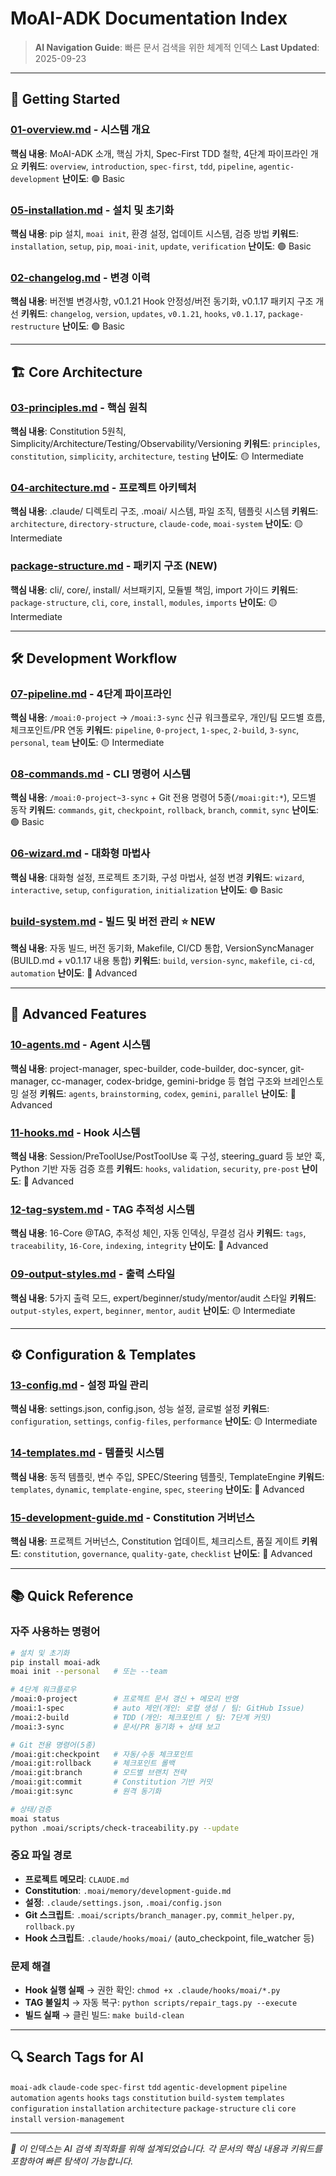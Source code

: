 # MoAI-ADK Documentation Index

> **AI Navigation Guide**: 빠른 문서 검색을 위한 체계적 인덱스
> **Last Updated**: 2025-09-23

---

## 🚀 Getting Started

### [01-overview.md](01-overview.md) - 시스템 개요
**핵심 내용**: MoAI-ADK 소개, 핵심 가치, Spec-First TDD 철학, 4단계 파이프라인 개요
**키워드**: `overview`, `introduction`, `spec-first`, `tdd`, `pipeline`, `agentic-development`
**난이도**: 🟢 Basic

### [05-installation.md](05-installation.md) - 설치 및 초기화
**핵심 내용**: pip 설치, `moai init`, 환경 설정, 업데이트 시스템, 검증 방법
**키워드**: `installation`, `setup`, `pip`, `moai-init`, `update`, `verification`
**난이도**: 🟢 Basic

### [02-changelog.md](02-changelog.md) - 변경 이력
**핵심 내용**: 버전별 변경사항, v0.1.21 Hook 안정성/버전 동기화, v0.1.17 패키지 구조 개선
**키워드**: `changelog`, `version`, `updates`, `v0.1.21`, `hooks`, `v0.1.17`, `package-restructure`
**난이도**: 🟢 Basic

---

## 🏗️ Core Architecture

### [03-principles.md](03-principles.md) - 핵심 원칙
**핵심 내용**: Constitution 5원칙, Simplicity/Architecture/Testing/Observability/Versioning
**키워드**: `principles`, `constitution`, `simplicity`, `architecture`, `testing`
**난이도**: 🟡 Intermediate

### [04-architecture.md](04-architecture.md) - 프로젝트 아키텍처
**핵심 내용**: .claude/ 디렉토리 구조, .moai/ 시스템, 파일 조직, 템플릿 시스템
**키워드**: `architecture`, `directory-structure`, `claude-code`, `moai-system`
**난이도**: 🟡 Intermediate

### [package-structure.md](package-structure.md) - 패키지 구조 (NEW)
**핵심 내용**: cli/, core/, install/ 서브패키지, 모듈별 책임, import 가이드
**키워드**: `package-structure`, `cli`, `core`, `install`, `modules`, `imports`
**난이도**: 🟡 Intermediate

---

## 🛠️ Development Workflow

### [07-pipeline.md](07-pipeline.md) - 4단계 파이프라인
**핵심 내용**: `/moai:0-project` → `/moai:3-sync` 신규 워크플로우, 개인/팀 모드별 흐름, 체크포인트/PR 연동
**키워드**: `pipeline`, `0-project`, `1-spec`, `2-build`, `3-sync`, `personal`, `team`
**난이도**: 🟡 Intermediate

### [08-commands.md](08-commands.md) - CLI 명령어 시스템
**핵심 내용**: `/moai:0-project~3-sync` + Git 전용 명령어 5종(`/moai:git:*`), 모드별 동작
**키워드**: `commands`, `git`, `checkpoint`, `rollback`, `branch`, `commit`, `sync`
**난이도**: 🟢 Basic

### [06-wizard.md](06-wizard.md) - 대화형 마법사
**핵심 내용**: 대화형 설정, 프로젝트 초기화, 구성 마법사, 설정 변경
**키워드**: `wizard`, `interactive`, `setup`, `configuration`, `initialization`
**난이도**: 🟢 Basic

### [build-system.md](build-system.md) - 빌드 및 버전 관리 ⭐ NEW
**핵심 내용**: 자동 빌드, 버전 동기화, Makefile, CI/CD 통합, VersionSyncManager (BUILD.md + v0.1.17 내용 통합)
**키워드**: `build`, `version-sync`, `makefile`, `ci-cd`, `automation`
**난이도**: 🔴 Advanced

---

## 🤖 Advanced Features

### [10-agents.md](10-agents.md) - Agent 시스템
**핵심 내용**: project-manager, spec-builder, code-builder, doc-syncer, git-manager, cc-manager, codex-bridge, gemini-bridge 등 협업 구조와 브레인스토밍 설정
**키워드**: `agents`, `brainstorming`, `codex`, `gemini`, `parallel`
**난이도**: 🔴 Advanced

### [11-hooks.md](11-hooks.md) - Hook 시스템
**핵심 내용**: Session/PreToolUse/PostToolUse 훅 구성, steering_guard 등 보안 훅, Python 기반 자동 검증 흐름
**키워드**: `hooks`, `validation`, `security`, `pre-post`
**난이도**: 🔴 Advanced

### [12-tag-system.md](12-tag-system.md) - TAG 추적성 시스템
**핵심 내용**: 16-Core @TAG, 추적성 체인, 자동 인덱싱, 무결성 검사
**키워드**: `tags`, `traceability`, `16-Core`, `indexing`, `integrity`
**난이도**: 🔴 Advanced

### [09-output-styles.md](09-output-styles.md) - 출력 스타일
**핵심 내용**: 5가지 출력 모드, expert/beginner/study/mentor/audit 스타일
**키워드**: `output-styles`, `expert`, `beginner`, `mentor`, `audit`
**난이도**: 🟡 Intermediate

---

## ⚙️ Configuration & Templates

### [13-config.md](13-config.md) - 설정 파일 관리
**핵심 내용**: settings.json, config.json, 성능 설정, 글로벌 설정
**키워드**: `configuration`, `settings`, `config-files`, `performance`
**난이도**: 🟡 Intermediate

### [14-templates.md](14-templates.md) - 템플릿 시스템
**핵심 내용**: 동적 템플릿, 변수 주입, SPEC/Steering 템플릿, TemplateEngine
**키워드**: `templates`, `dynamic`, `template-engine`, `spec`, `steering`
**난이도**: 🔴 Advanced

### [15-development-guide.md](15-development-guide.md) - Constitution 거버넌스
**핵심 내용**: 프로젝트 거버넌스, Constitution 업데이트, 체크리스트, 품질 게이트
**키워드**: `constitution`, `governance`, `quality-gate`, `checklist`
**난이도**: 🔴 Advanced

---

## 📚 Quick Reference

### 자주 사용하는 명령어
```bash
# 설치 및 초기화
pip install moai-adk
moai init --personal   # 또는 --team

# 4단계 워크플로우
/moai:0-project        # 프로젝트 문서 갱신 + 메모리 반영
/moai:1-spec           # auto 제안(개인: 로컬 생성 / 팀: GitHub Issue)
/moai:2-build          # TDD (개인: 체크포인트 / 팀: 7단계 커밋)
/moai:3-sync           # 문서/PR 동기화 + 상태 보고

# Git 전용 명령어(5종)
/moai:git:checkpoint   # 자동/수동 체크포인트
/moai:git:rollback     # 체크포인트 롤백
/moai:git:branch       # 모드별 브랜치 전략
/moai:git:commit       # Constitution 기반 커밋
/moai:git:sync         # 원격 동기화

# 상태/검증
moai status
python .moai/scripts/check-traceability.py --update
```

### 중요 파일 경로
- **프로젝트 메모리**: `CLAUDE.md`
- **Constitution**: `.moai/memory/development-guide.md`
- **설정**: `.claude/settings.json`, `.moai/config.json`
- **Git 스크립트**: `.moai/scripts/branch_manager.py`, `commit_helper.py`, `rollback.py`
- **Hook 스크립트**: `.claude/hooks/moai/` (auto_checkpoint, file_watcher 등)

### 문제 해결
- **Hook 실행 실패** → 권한 확인: `chmod +x .claude/hooks/moai/*.py`
- **TAG 불일치** → 자동 복구: `python scripts/repair_tags.py --execute`
- **빌드 실패** → 클린 빌드: `make build-clean`

---

## 🔍 Search Tags for AI
`moai-adk` `claude-code` `spec-first` `tdd` `agentic-development` `pipeline` `automation` `agents` `hooks` `tags` `constitution` `build-system` `templates` `configuration` `installation` `architecture` `package-structure` `cli` `core` `install` `version-management`

---

*📝 이 인덱스는 AI 검색 최적화를 위해 설계되었습니다. 각 문서의 핵심 내용과 키워드를 포함하여 빠른 탐색이 가능합니다.*
